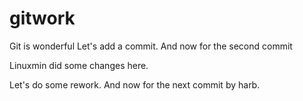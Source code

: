 # gitwork
Git is wonderful
Let's add a commit.
And now for the second commit

Linuxmin did some changes here.


Let's do some rework.
And now for the next commit by harb.
```
